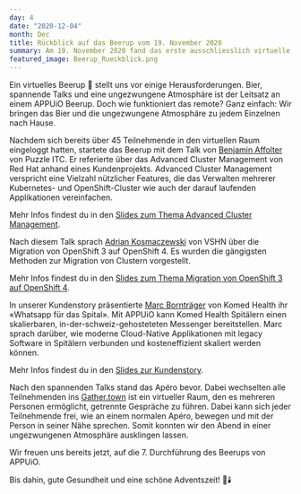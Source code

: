 ```yaml
---
day: 4
date: "2020-12-04"
month: Dec
title: Rückblick auf das Beerup vom 19. November 2020
summary: Am 19. November 2020 fand das erste ausschliesslich virtuelle Beerup von APPUiO statt. Drei spannende Talks, über 45 Teilnehmende und ein lustiges Apéro prägten den Abend.
featured_image: Beerup_Rueckblick.png
---
```

Ein virtuelles Beerup 🍺 stellt uns vor einige Herausforderungen. Bier, spannende Talks und eine ungezwungene Atmosphäre ist der Leitsatz an einem APPUiO Beerup. Doch wie funktioniert das remote? Ganz einfach: Wir bringen das Bier und die ungezwungene Atmosphäre zu jedem Einzelnen nach Hause.

Nachdem sich bereits über 45 Teilnehmende in den virtuellen Raum eingeloggt hatten, startete das Beerup mit dem Talk von [Benjamin Affolter](https://www.puzzle.ch/de/blog/articles/author/baffolter) von Puzzle ITC. Er referierte über das Advanced Cluster Management von Red Hat anhand eines Kundenprojekts. Advanced Cluster Management verspricht eine Vielzahl nützlicher Features, die das Verwalten mehrerer Kubernetes- und OpenShift-Cluster wie auch der darauf laufenden Applikationen vereinfachen.


Mehr Infos findest du in den [Slides zum Thema Advanced Cluster Management](images/blogposts/advanced_cluster_management.pdf).

Nach diesem Talk sprach [Adrian Kosmaczewski](https://vshn.ch/vshn/) von VSHN über die Migration von OpenShift 3 auf OpenShift 4. Es wurden die gängigsten Methoden zur Migration von Clustern vorgestellt.


Mehr Infos findest du in den [Slides zum Thema Migration von OpenShift 3 auf OpenShift 4](images/blogposts/Migration_3_to_4.pdf).

In unserer Kundenstory präsentierte [Marc Bornträger](https://komed-health.com/about/) von Komed Health ihr «Whatsapp für das Spital». Mit APPUiO kann Komed Health Spitälern einen skalierbaren, in-der-schweiz-gehosteteten Messenger bereitstellen. Marc sprach darüber, wie moderne Cloud-Native Applikationen mit legacy Software in Spitälern verbunden und kosteneffizient skaliert werden können.


Mehr Infos findest du in den [Slides zur Kundenstory](images/blogposts/KomedHealth.pdf).

Nach den spannenden Talks stand das Apéro bevor. Dabei wechselten alle Teilnehmenden ins [Gather.town](https://gather.town/Gather.town) ist ein virtueller Raum, den es mehreren Personen ermöglicht, getrennte Gespräche zu führen. Dabei kann sich jeder Teilnehmende frei, wie an einem normalen Apéro, bewegen und mit der Person in seiner Nähe sprechen. Somit konnten wir den Abend in einer ungezwungenen Atmosphäre ausklingen lassen.

Wir freuen uns bereits jetzt, auf die 7. Durchführung des Beerups von APPUiO.

Bis dahin, gute Gesundheit und eine schöne Adventszeit! 🎄🕯️


